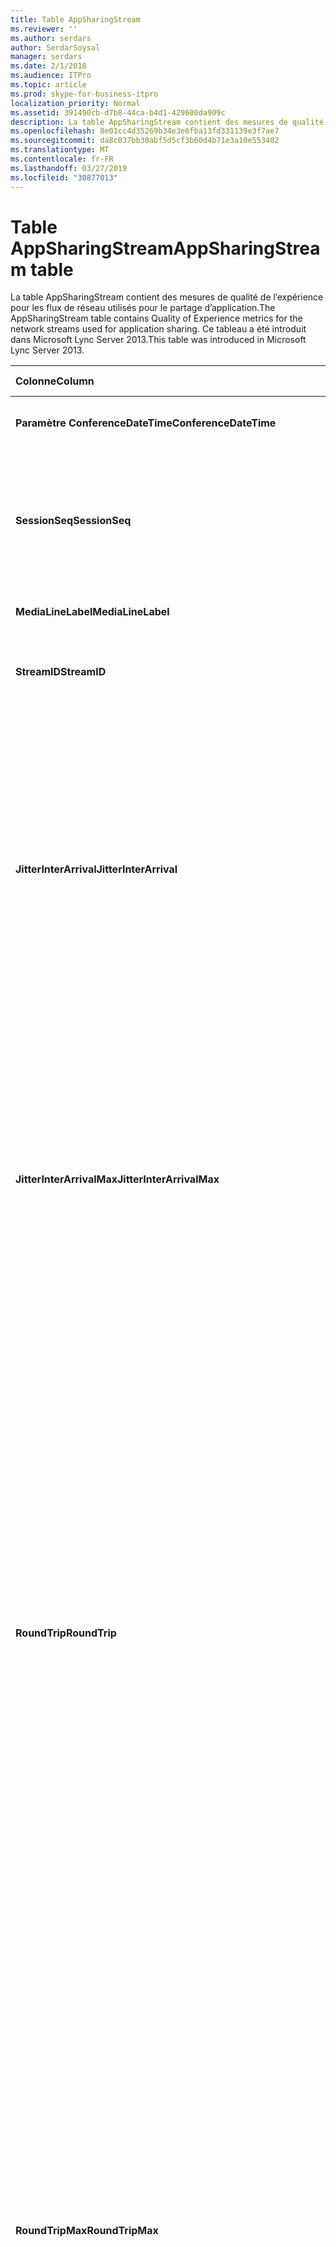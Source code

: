```yaml
---
title: Table AppSharingStream
ms.reviewer: ''
ms.author: serdars
author: SerdarSoysal
manager: serdars
ms.date: 2/1/2018
ms.audience: ITPro
ms.topic: article
ms.prod: skype-for-business-itpro
localization_priority: Normal
ms.assetid: 391490cb-d7b8-44ca-b4d1-429600da909c
description: La table AppSharingStream contient des mesures de qualité de l’expérience pour les flux de réseau utilisés pour le partage d’application. Ce tableau a été introduit dans Microsoft Lync Server 2013.
ms.openlocfilehash: 8e01cc4d35269b34e3e6fba13fd331139e3f7ae7
ms.sourcegitcommit: da8c037bb30abf5d5cf3b60d4b71e3a10e553402
ms.translationtype: MT
ms.contentlocale: fr-FR
ms.lasthandoff: 03/27/2019
ms.locfileid: "30877013"
---
```

# <a name="appsharingstream-table"></a><span data-ttu-id="6be91-104">Table AppSharingStream</span><span class="sxs-lookup"><span data-stu-id="6be91-104">AppSharingStream table</span></span>
 
<span data-ttu-id="6be91-105">La table AppSharingStream contient des mesures de qualité de l’expérience pour les flux de réseau utilisés pour le partage d’application.</span><span class="sxs-lookup"><span data-stu-id="6be91-105">The AppSharingStream table contains Quality of Experience metrics for the network streams used for application sharing.</span></span> <span data-ttu-id="6be91-106">Ce tableau a été introduit dans Microsoft Lync Server 2013.</span><span class="sxs-lookup"><span data-stu-id="6be91-106">This table was introduced in Microsoft Lync Server 2013.</span></span>
  
|<span data-ttu-id="6be91-107">**Colonne**</span><span class="sxs-lookup"><span data-stu-id="6be91-107">**Column**</span></span>|<span data-ttu-id="6be91-108">**Type de données**</span><span class="sxs-lookup"><span data-stu-id="6be91-108">**Data Type**</span></span>|<span data-ttu-id="6be91-109">**Clé/Index**</span><span class="sxs-lookup"><span data-stu-id="6be91-109">**Key/Index**</span></span>|<span data-ttu-id="6be91-110">**Détails**</span><span class="sxs-lookup"><span data-stu-id="6be91-110">**Details**</span></span>|
|:-----|:-----|:-----|:-----|
|<span data-ttu-id="6be91-111">**Paramètre ConferenceDateTime**</span><span class="sxs-lookup"><span data-stu-id="6be91-111">**ConferenceDateTime**</span></span> <br/> |<span data-ttu-id="6be91-112">dateTime</span><span class="sxs-lookup"><span data-stu-id="6be91-112">dateTime</span></span>  <br/> |<span data-ttu-id="6be91-113">Primaire, étrangère</span><span class="sxs-lookup"><span data-stu-id="6be91-113">Primary, Foreign</span></span>  <br/> |<span data-ttu-id="6be91-114">Date et heure de début de la session.</span><span class="sxs-lookup"><span data-stu-id="6be91-114">Date and time that the session started.</span></span>  <br/> |
|<span data-ttu-id="6be91-115">**SessionSeq**</span><span class="sxs-lookup"><span data-stu-id="6be91-115">**SessionSeq**</span></span> <br/> |<span data-ttu-id="6be91-116">int</span><span class="sxs-lookup"><span data-stu-id="6be91-116">int</span></span>  <br/> |<span data-ttu-id="6be91-117">Primaire, étrangère</span><span class="sxs-lookup"><span data-stu-id="6be91-117">Primary, Foreign</span></span>  <br/> |<span data-ttu-id="6be91-118">Identificateur séquentiel utilisé pour faire la distinction entre les sessions qui ont débuté à la même date et en même temps.</span><span class="sxs-lookup"><span data-stu-id="6be91-118">Sequential identifier used to distinguish between sessions that started on the same date and at the same time.</span></span>  <br/> |
|<span data-ttu-id="6be91-119">**MediaLineLabel**</span><span class="sxs-lookup"><span data-stu-id="6be91-119">**MediaLineLabel**</span></span> <br/> |<span data-ttu-id="6be91-120">tinyint</span><span class="sxs-lookup"><span data-stu-id="6be91-120">tinyint</span></span>  <br/> |<span data-ttu-id="6be91-121">Primaire, étrangère</span><span class="sxs-lookup"><span data-stu-id="6be91-121">Primary, Foreign</span></span>  <br/> | <span data-ttu-id="6be91-122">Voir [Table MediaLine](https://docs.microsoft.com/skypeforbusiness/schema-reference/quality-of-experience-qoe-database-schema/medialine-0).</span><span class="sxs-lookup"><span data-stu-id="6be91-122">See [MediaLine Table](https://docs.microsoft.com/skypeforbusiness/schema-reference/quality-of-experience-qoe-database-schema/medialine-0).</span></span> <br/> |
|<span data-ttu-id="6be91-123">**StreamID**</span><span class="sxs-lookup"><span data-stu-id="6be91-123">**StreamID**</span></span> <br/> |<span data-ttu-id="6be91-124">int</span><span class="sxs-lookup"><span data-stu-id="6be91-124">int</span></span>  <br/> |<span data-ttu-id="6be91-125">Principal</span><span class="sxs-lookup"><span data-stu-id="6be91-125">Primary</span></span>  <br/> |<span data-ttu-id="6be91-126">Identificateur unique de l’application de flux de partage.</span><span class="sxs-lookup"><span data-stu-id="6be91-126">Unique identifier of the application sharing stream.</span></span>  <br/> |
|<span data-ttu-id="6be91-127">**JitterInterArrival**</span><span class="sxs-lookup"><span data-stu-id="6be91-127">**JitterInterArrival**</span></span> <br/> |<span data-ttu-id="6be91-128">int</span><span class="sxs-lookup"><span data-stu-id="6be91-128">int</span></span>  <br/> ||<span data-ttu-id="6be91-p103">Gigue moyenne détectée entre les arrivées de paquets RTP. (La gigue permet de mesurer les fluctuations d’un appel.) Les valeurs de gigue élevées peuvent provenir d’une congestion ou d’un serveur multimédia surchargé, ce qui se traduit par une distorsion ou une perte de l’audio.</span><span class="sxs-lookup"><span data-stu-id="6be91-p103">Average jitter detected between RTP packet arrivals. (Jitter is a measure of the "shakiness" of a call.) High jitter values are typically caused by congestion or an overloaded media server, and result in distorted or lost audio.</span></span>  <br/> |
|<span data-ttu-id="6be91-131">**JitterInterArrivalMax**</span><span class="sxs-lookup"><span data-stu-id="6be91-131">**JitterInterArrivalMax**</span></span> <br/> |<span data-ttu-id="6be91-132">int</span><span class="sxs-lookup"><span data-stu-id="6be91-132">int</span></span>  <br/> ||<span data-ttu-id="6be91-133">Gigue maximale détectée entre l’arrivée de paquets RTP.</span><span class="sxs-lookup"><span data-stu-id="6be91-133">Maximum jitter detected between RTP packet arrivals.</span></span> <span data-ttu-id="6be91-134">(Gigue est une mesure de « tremblement » d’un appel). Valeurs de gigue haute sont généralement causés par congestion ou un serveur multimédia surchargée et entraîner audio déformé ou perdue.</span><span class="sxs-lookup"><span data-stu-id="6be91-134">(Jitter is a measure of the "shakiness" of a call.) High jitter values are typically caused by congestion or an overloaded media server, and result in distorted or lost audio.</span></span>  <br/> |
|<span data-ttu-id="6be91-135">**RoundTrip**</span><span class="sxs-lookup"><span data-stu-id="6be91-135">**RoundTrip**</span></span> <br/> |<span data-ttu-id="6be91-136">int</span><span class="sxs-lookup"><span data-stu-id="6be91-136">int</span></span>  <br/> ||<span data-ttu-id="6be91-p105">Temps moyen (en millisecondes) nécessaire à un paquet RTP (Real-Time Transport Protocol) pour effectuer un aller-retour vers un autre système d’extrémité. Des boucles de 200 millisecondes ou moins sont considérées qualitativement acceptables.</span><span class="sxs-lookup"><span data-stu-id="6be91-p105">Average amount of (in milliseconds) required for a Real-Time Transport Protocol packet to travel to another endpoint and then back. Round-trip times of 200 milliseconds or less are considered of acceptable quality.</span></span>  <br/> <span data-ttu-id="6be91-p106">Des boucles de durée plus élevée peuvent être causées par le routage international des appels, une mauvaise configuration du routage ou un serveur multimédia surchargé. Les durées d’aller-retour élevées créent des difficultés dans le cadre de conversations audio bidirectionnelles réalisées en temps réel.</span><span class="sxs-lookup"><span data-stu-id="6be91-p106">High round-trip values can be caused by international call routing; a routing misconfiguration; or an overloaded media server. High round-trip times result in difficulties with two-way, real-time audio conversations.</span></span>  <br/> |
|<span data-ttu-id="6be91-141">**RoundTripMax**</span><span class="sxs-lookup"><span data-stu-id="6be91-141">**RoundTripMax**</span></span> <br/> |<span data-ttu-id="6be91-142">int</span><span class="sxs-lookup"><span data-stu-id="6be91-142">int</span></span>  <br/> ||<span data-ttu-id="6be91-143">Quantité maximale de (en millisecondes) requise pour un paquet de Real-Time Transport Protocol à se déplacent vers un autre point de terminaison.</span><span class="sxs-lookup"><span data-stu-id="6be91-143">Maximum amount of (in milliseconds) required for a Real-Time Transport Protocol packet to travel to another endpoint and then back.</span></span> <span data-ttu-id="6be91-144">Des boucles de 200 millisecondes ou moins sont considérées qualitativement acceptables.</span><span class="sxs-lookup"><span data-stu-id="6be91-144">Round-trip times of 200 milliseconds or less are considered of acceptable quality.</span></span>  <br/> <span data-ttu-id="6be91-p108">Des boucles de durée plus élevée peuvent être causées par le routage international des appels, une mauvaise configuration du routage ou un serveur multimédia surchargé. Les durées d’aller-retour élevées créent des difficultés dans le cadre de conversations audio bidirectionnelles réalisées en temps réel.</span><span class="sxs-lookup"><span data-stu-id="6be91-p108">High round-trip values can be caused by international call routing; a routing misconfiguration; or an overloaded media server. High round-trip times result in difficulties with two-way, real-time audio conversations.</span></span>  <br/> |
|<span data-ttu-id="6be91-147">**PacketLossRate**</span><span class="sxs-lookup"><span data-stu-id="6be91-147">**PacketLossRate**</span></span> <br/> |<span data-ttu-id="6be91-148">float</span><span class="sxs-lookup"><span data-stu-id="6be91-148">float</span></span>  <br/> ||<span data-ttu-id="6be91-p109">Taux moyen de pertes de paquets RTP. (La perte de paquets survient lorsque des paquets RTP, protocole employé pour la transmission audio et vidéo sur Internet, n’atteignent pas leur point de destination.) Les valeurs de perte élevées peuvent provenir d’une congestion, d’un dépassement de la bande passante disponible, d’une congestion/interférence dans la liaison sans fil ou d’un serveur multimédia surchargé, ce qui se traduit par une distorsion ou une perte de l’audio.</span><span class="sxs-lookup"><span data-stu-id="6be91-p109">Average rate of Real-Time Transport Protocol (RTP) packet loss. (Packet loss occurs when RTP packets, a protocol used for transmitting audio and video across the Internet, failed to reach their destination.) High loss rates are generally caused by congestion; lack of bandwidth; wireless congestion or interference; or an overloaded media server. Packet loss typically results in distorted or lost audio.</span></span>  <br/> |
|<span data-ttu-id="6be91-152">**PacketLossRateMax**</span><span class="sxs-lookup"><span data-stu-id="6be91-152">**PacketLossRateMax**</span></span> <br/> |<span data-ttu-id="6be91-153">float</span><span class="sxs-lookup"><span data-stu-id="6be91-153">float</span></span>  <br/> ||<span data-ttu-id="6be91-154">Taux maximal de perte de paquets RTP (Real-Time Transport Protocol).</span><span class="sxs-lookup"><span data-stu-id="6be91-154">Maximum rate of Real-Time Transport Protocol (RTP) packet loss.</span></span> <span data-ttu-id="6be91-155">(La perte de paquets se produit lorsque les paquets RTP, un protocole utilisé pour la transmission audio et vidéo via Internet, n’a pas pu atteindre leur destination.) Taux de perte haute sont généralement provoquées par la congestion ; manque de bande passante ; congestion sans fil ou interférences ; ou un serveur multimédia surchargée.</span><span class="sxs-lookup"><span data-stu-id="6be91-155">(Packet loss occurs when RTP packets, a protocol used for transmitting audio and video across the Internet, failed to reach their destination.) High loss rates are generally caused by congestion; lack of bandwidth; wireless congestion or interference; or an overloaded media server.</span></span> <span data-ttu-id="6be91-156">Perte de paquets entraîne audio déformé ou perdue.</span><span class="sxs-lookup"><span data-stu-id="6be91-156">Packet loss typically results in distorted or lost audio.</span></span>  <br/> |
|<span data-ttu-id="6be91-157">**PacketUtilization**</span><span class="sxs-lookup"><span data-stu-id="6be91-157">**PacketUtilization**</span></span> <br/> |<span data-ttu-id="6be91-158">int</span><span class="sxs-lookup"><span data-stu-id="6be91-158">int</span></span>  <br/> ||<span data-ttu-id="6be91-159">Nombre de paquets envoyés.</span><span class="sxs-lookup"><span data-stu-id="6be91-159">Number of packets sent.</span></span>  <br/> |
|<span data-ttu-id="6be91-160">**BandwidthEst**</span><span class="sxs-lookup"><span data-stu-id="6be91-160">**BandwidthEst**</span></span> <br/> |<span data-ttu-id="6be91-161">int</span><span class="sxs-lookup"><span data-stu-id="6be91-161">int</span></span>  <br/> ||<span data-ttu-id="6be91-162">Estimée à sens unique la bande passante disponible à la fin de la session.</span><span class="sxs-lookup"><span data-stu-id="6be91-162">Estimated one-way bandwidth available at the end of the session.</span></span> <span data-ttu-id="6be91-163">Indiqué en bits par seconde.</span><span class="sxs-lookup"><span data-stu-id="6be91-163">Reported in bits per second.</span></span>  <br/> |
|<span data-ttu-id="6be91-164">**AppSharingPayloadDescription**</span><span class="sxs-lookup"><span data-stu-id="6be91-164">**AppSharingPayloadDescription**</span></span> <br/> |<span data-ttu-id="6be91-165">int</span><span class="sxs-lookup"><span data-stu-id="6be91-165">int</span></span>  <br/> ||<span data-ttu-id="6be91-166">Description de la charge utile de partage d’application.</span><span class="sxs-lookup"><span data-stu-id="6be91-166">Description of the application sharing payload.</span></span>  <br/> |
|<span data-ttu-id="6be91-167">**RelativeOneWayTotal**</span><span class="sxs-lookup"><span data-stu-id="6be91-167">**RelativeOneWayTotal**</span></span> <br/> |<span data-ttu-id="6be91-168">float</span><span class="sxs-lookup"><span data-stu-id="6be91-168">float</span></span>  <br/> ||<span data-ttu-id="6be91-169">Quantité totale de la latence à sens unique.</span><span class="sxs-lookup"><span data-stu-id="6be91-169">Total amount of one-way latency.</span></span> <span data-ttu-id="6be91-170">Latence à sens unique relative mesure le délai entre le client et le serveur.</span><span class="sxs-lookup"><span data-stu-id="6be91-170">Relative one-way latency measures the delay between the client and the server.</span></span>  <br/> |
|<span data-ttu-id="6be91-171">**RelativeOneWayAverage**</span><span class="sxs-lookup"><span data-stu-id="6be91-171">**RelativeOneWayAverage**</span></span> <br/> |<span data-ttu-id="6be91-172">float</span><span class="sxs-lookup"><span data-stu-id="6be91-172">float</span></span>  <br/> ||<span data-ttu-id="6be91-173">Quantité moyenne de latence à sens unique.</span><span class="sxs-lookup"><span data-stu-id="6be91-173">Average amount of one-way latency.</span></span> <span data-ttu-id="6be91-174">Latence à sens unique relative mesure le délai entre le client et le serveur.</span><span class="sxs-lookup"><span data-stu-id="6be91-174">Relative one-way latency measures the delay between the client and the server.</span></span>  <br/> |
|<span data-ttu-id="6be91-175">**RelativeOneWayMax**</span><span class="sxs-lookup"><span data-stu-id="6be91-175">**RelativeOneWayMax**</span></span> <br/> |<span data-ttu-id="6be91-176">float</span><span class="sxs-lookup"><span data-stu-id="6be91-176">float</span></span>  <br/> ||<span data-ttu-id="6be91-177">Quantité maximale de latence à sens unique.</span><span class="sxs-lookup"><span data-stu-id="6be91-177">Maximum amount of one-way latency.</span></span> <span data-ttu-id="6be91-178">Latence à sens unique relative mesure le délai entre le client et le serveur.</span><span class="sxs-lookup"><span data-stu-id="6be91-178">Relative one-way latency measures the delay between the client and the server.</span></span>  <br/> |
|<span data-ttu-id="6be91-179">**RelativeOneWayBurstOccurrences**</span><span class="sxs-lookup"><span data-stu-id="6be91-179">**RelativeOneWayBurstOccurrences**</span></span> <br/> |<span data-ttu-id="6be91-180">int</span><span class="sxs-lookup"><span data-stu-id="6be91-180">int</span></span>  <br/> ||<span data-ttu-id="6be91-181">Occurrences de rafales à sens unique total.</span><span class="sxs-lookup"><span data-stu-id="6be91-181">Total one-way burst occurrences.</span></span> <span data-ttu-id="6be91-182">Une transmission « rafales » est une transmission où flux de données en rafales imprévisibles au lieu d’un flux continu.</span><span class="sxs-lookup"><span data-stu-id="6be91-182">A "bursty" transmission is a transmission where data flows in unpredictable bursts as opposed to a steady stream.</span></span> <span data-ttu-id="6be91-183">Cette mesure exhaustive de flux de données entre le client et le serveur.</span><span class="sxs-lookup"><span data-stu-id="6be91-183">This metric measures data flow between the client and the server.</span></span>  <br/> |
|<span data-ttu-id="6be91-184">**RelativeOneWayBurstDensity**</span><span class="sxs-lookup"><span data-stu-id="6be91-184">**RelativeOneWayBurstDensity**</span></span> <br/> |<span data-ttu-id="6be91-185">float</span><span class="sxs-lookup"><span data-stu-id="6be91-185">float</span></span>  <br/> ||<span data-ttu-id="6be91-186">Densité des rafales à sens unique total.</span><span class="sxs-lookup"><span data-stu-id="6be91-186">Total one-way burst density.</span></span> <span data-ttu-id="6be91-187">Une transmission « rafales » est une transmission où flux de données en rafales imprévisibles au lieu d’un flux continu.</span><span class="sxs-lookup"><span data-stu-id="6be91-187">A "bursty" transmission is a transmission where data flows in unpredictable bursts as opposed to a steady stream.</span></span> <span data-ttu-id="6be91-188">Cette mesure exhaustive de flux de données entre le client et le serveur.</span><span class="sxs-lookup"><span data-stu-id="6be91-188">This metric measures data flow between the client and the server.</span></span>  <br/> |
|<span data-ttu-id="6be91-189">**RelativeOneWayBurstDuration**</span><span class="sxs-lookup"><span data-stu-id="6be91-189">**RelativeOneWayBurstDuration**</span></span> <br/> |<span data-ttu-id="6be91-190">float</span><span class="sxs-lookup"><span data-stu-id="6be91-190">float</span></span>  <br/> ||<span data-ttu-id="6be91-191">Durée totale rafale à sens unique.</span><span class="sxs-lookup"><span data-stu-id="6be91-191">Total one-way burst duration.</span></span> <span data-ttu-id="6be91-192">Une transmission « rafales » est une transmission où flux de données en rafales imprévisibles au lieu d’un flux continu.</span><span class="sxs-lookup"><span data-stu-id="6be91-192">A "bursty" transmission is a transmission where data flows in unpredictable bursts as opposed to a steady stream.</span></span> <span data-ttu-id="6be91-193">Cette mesure exhaustive de flux de données entre le client et le serveur.</span><span class="sxs-lookup"><span data-stu-id="6be91-193">This metric measures data flow between the client and the server.</span></span>  <br/> |
|<span data-ttu-id="6be91-194">**RelativeOneWayGapOccurrences**</span><span class="sxs-lookup"><span data-stu-id="6be91-194">**RelativeOneWayGapOccurrences**</span></span> <br/> |<span data-ttu-id="6be91-195">int</span><span class="sxs-lookup"><span data-stu-id="6be91-195">int</span></span>  <br/> ||<span data-ttu-id="6be91-196">Occurrences d’intervalles à sens unique total.</span><span class="sxs-lookup"><span data-stu-id="6be91-196">Total one-way gap occurrences.</span></span> <span data-ttu-id="6be91-197">Une transmission « rafales » est une transmission où flux de données en rafales imprévisibles au lieu d’un flux continu ; intervalles indiquent les retards entre ces rafales.</span><span class="sxs-lookup"><span data-stu-id="6be91-197">A "bursty" transmission is a transmission where data flows in unpredictable bursts as opposed to a steady stream; gaps indicate delays between these bursts.</span></span> <span data-ttu-id="6be91-198">Cette mesure exhaustive de flux de données entre le client et le serveur.</span><span class="sxs-lookup"><span data-stu-id="6be91-198">This metric measures data flow between the client and the server.</span></span>  <br/> |
|<span data-ttu-id="6be91-199">**RelativeOneWayGapDensity**</span><span class="sxs-lookup"><span data-stu-id="6be91-199">**RelativeOneWayGapDensity**</span></span> <br/> |<span data-ttu-id="6be91-200">float</span><span class="sxs-lookup"><span data-stu-id="6be91-200">float</span></span>  <br/> ||<span data-ttu-id="6be91-201">Densité d’intervalles à sens unique total.</span><span class="sxs-lookup"><span data-stu-id="6be91-201">Total one-way gap density.</span></span> <span data-ttu-id="6be91-202">Une transmission « rafales » est une transmission où flux de données en rafales imprévisibles au lieu d’un flux continu ; intervalles indiquent les retards entre ces rafales.</span><span class="sxs-lookup"><span data-stu-id="6be91-202">A "bursty" transmission is a transmission where data flows in unpredictable bursts as opposed to a steady stream; gaps indicate delays between these bursts.</span></span> <span data-ttu-id="6be91-203">Cette mesure exhaustive de flux de données entre le client et le serveur.</span><span class="sxs-lookup"><span data-stu-id="6be91-203">This metric measures data flow between the client and the server.</span></span>  <br/> |
|<span data-ttu-id="6be91-204">**RelativeOneWayGapDuration**</span><span class="sxs-lookup"><span data-stu-id="6be91-204">**RelativeOneWayGapDuration**</span></span> <br/> |<span data-ttu-id="6be91-205">float</span><span class="sxs-lookup"><span data-stu-id="6be91-205">float</span></span>  <br/> ||<span data-ttu-id="6be91-206">Durée des intervalles à sens unique total.</span><span class="sxs-lookup"><span data-stu-id="6be91-206">Total one-way gap duration.</span></span> <span data-ttu-id="6be91-207">Une transmission « rafales » est une transmission où flux de données en rafales imprévisibles au lieu d’un flux continu ; intervalles indiquent les retards entre ces rafales.</span><span class="sxs-lookup"><span data-stu-id="6be91-207">A "bursty" transmission is a transmission where data flows in unpredictable bursts as opposed to a steady stream; gaps indicate delays between these bursts.</span></span> <span data-ttu-id="6be91-208">Cette mesure exhaustive de flux de données entre le client et le serveur.</span><span class="sxs-lookup"><span data-stu-id="6be91-208">This metric measures data flow between the client and the server.</span></span>  <br/> |
|<span data-ttu-id="6be91-209">**ApplicationSharingType**</span><span class="sxs-lookup"><span data-stu-id="6be91-209">**ApplicationSharingType**</span></span> <br/> |<span data-ttu-id="6be91-210">varChar(256)</span><span class="sxs-lookup"><span data-stu-id="6be91-210">varChar(256)</span></span>  <br/> ||<span data-ttu-id="6be91-211">Rôle d’application (personne effectuant le partage ou spectateur) et type de contenu.</span><span class="sxs-lookup"><span data-stu-id="6be91-211">Application role (Sharer or Viewer) and content type.</span></span>  <br/> |
|<span data-ttu-id="6be91-212">**RDPTileProcessingLatencyTotal**</span><span class="sxs-lookup"><span data-stu-id="6be91-212">**RDPTileProcessingLatencyTotal**</span></span> <br/> |<span data-ttu-id="6be91-213">float</span><span class="sxs-lookup"><span data-stu-id="6be91-213">float</span></span>  <br/> ||<span data-ttu-id="6be91-214">Nombre total de temps de traitement des mosaïques protocole remote desktop protocol (RDP).</span><span class="sxs-lookup"><span data-stu-id="6be91-214">Total processing time for remote desktop protocol (RDP) tiles.</span></span> <span data-ttu-id="6be91-215">Un total supérieur équivaut à un délai plus long dans l’expérience d’affichage.</span><span class="sxs-lookup"><span data-stu-id="6be91-215">A higher total equates to a longer delay in the viewing experience.</span></span>  <br/> |
|<span data-ttu-id="6be91-216">**RDPTileProcessingLatencyAverage**</span><span class="sxs-lookup"><span data-stu-id="6be91-216">**RDPTileProcessingLatencyAverage**</span></span> <br/> |<span data-ttu-id="6be91-217">float</span><span class="sxs-lookup"><span data-stu-id="6be91-217">float</span></span>  <br/> ||<span data-ttu-id="6be91-218">Durée moyenne de traitement pour les mosaïques protocole remote desktop protocol (RDP).</span><span class="sxs-lookup"><span data-stu-id="6be91-218">Average processing time for remote desktop protocol (RDP) tiles.</span></span> <span data-ttu-id="6be91-219">Un total supérieur équivaut à un délai plus long dans l’expérience d’affichage.</span><span class="sxs-lookup"><span data-stu-id="6be91-219">A higher total equates to a longer delay in the viewing experience.</span></span>  <br/> |
|<span data-ttu-id="6be91-220">**RDPTileProcessingLatencyMax**</span><span class="sxs-lookup"><span data-stu-id="6be91-220">**RDPTileProcessingLatencyMax**</span></span> <br/> |<span data-ttu-id="6be91-221">float</span><span class="sxs-lookup"><span data-stu-id="6be91-221">float</span></span>  <br/> ||<span data-ttu-id="6be91-222">Temps de traitement maximal pour les mosaïques protocole remote desktop protocol (RDP).</span><span class="sxs-lookup"><span data-stu-id="6be91-222">Maximum processing time for remote desktop protocol (RDP) tiles.</span></span> <span data-ttu-id="6be91-223">Un total supérieur équivaut à un délai plus long dans l’expérience d’affichage.</span><span class="sxs-lookup"><span data-stu-id="6be91-223">A higher total equates to a longer delay in the viewing experience.</span></span>  <br/> |
|<span data-ttu-id="6be91-224">**RDPTileProcessingLatencyBurstOccurrences**</span><span class="sxs-lookup"><span data-stu-id="6be91-224">**RDPTileProcessingLatencyBurstOccurrences**</span></span> <br/> |<span data-ttu-id="6be91-225">int</span><span class="sxs-lookup"><span data-stu-id="6be91-225">int</span></span>  <br/> ||<span data-ttu-id="6be91-226">Occurrences de rafales dans le temps de traitement pour les mosaïques protocole remote desktop protocol (RDP).</span><span class="sxs-lookup"><span data-stu-id="6be91-226">Burst occurrences in the processing time for remote desktop protocol (RDP) tiles.</span></span> <span data-ttu-id="6be91-227">Une transmission « rafales » est une transmission où flux de données en rafales imprévisibles au lieu d’un flux continu.</span><span class="sxs-lookup"><span data-stu-id="6be91-227">A "bursty" transmission is a transmission where data flows in unpredictable bursts as opposed to a steady stream.</span></span>  <br/> |
|<span data-ttu-id="6be91-228">**RDPTileProcessingLatencyBurstDensity**</span><span class="sxs-lookup"><span data-stu-id="6be91-228">**RDPTileProcessingLatencyBurstDensity**</span></span> <br/> |<span data-ttu-id="6be91-229">float</span><span class="sxs-lookup"><span data-stu-id="6be91-229">float</span></span>  <br/> ||<span data-ttu-id="6be91-230">Densité des rafales dans le temps de traitement pour les mosaïques protocole remote desktop protocol (RDP).</span><span class="sxs-lookup"><span data-stu-id="6be91-230">Burst density in the processing time for remote desktop protocol (RDP) tiles.</span></span> <span data-ttu-id="6be91-231">Une transmission « rafales » est une transmission où flux de données en rafales imprévisibles au lieu d’un flux continu.</span><span class="sxs-lookup"><span data-stu-id="6be91-231">A "bursty" transmission is a transmission where data flows in unpredictable bursts as opposed to a steady stream.</span></span>  <br/> |
|<span data-ttu-id="6be91-232">**RDPTileProcessingLatencyBurstDuration**</span><span class="sxs-lookup"><span data-stu-id="6be91-232">**RDPTileProcessingLatencyBurstDuration**</span></span> <br/> |<span data-ttu-id="6be91-233">float</span><span class="sxs-lookup"><span data-stu-id="6be91-233">float</span></span>  <br/> ||<span data-ttu-id="6be91-234">Durée dans le temps de traitement pour les mosaïques protocole remote desktop protocol (RDP) des rafales.</span><span class="sxs-lookup"><span data-stu-id="6be91-234">Burst duration in the processing time for remote desktop protocol (RDP) tiles.</span></span> <span data-ttu-id="6be91-235">Une transmission « rafales » est une transmission où flux de données en rafales imprévisibles au lieu d’un flux continu.</span><span class="sxs-lookup"><span data-stu-id="6be91-235">A "bursty" transmission is a transmission where data flows in unpredictable bursts as opposed to a steady stream.</span></span>  <br/> |
|<span data-ttu-id="6be91-236">**RDPTileProcessingLatencyGapOccurrences**</span><span class="sxs-lookup"><span data-stu-id="6be91-236">**RDPTileProcessingLatencyGapOccurrences**</span></span> <br/> |<span data-ttu-id="6be91-237">int</span><span class="sxs-lookup"><span data-stu-id="6be91-237">int</span></span>  <br/> ||<span data-ttu-id="6be91-238">Occurrences d’intervalles dans le temps de traitement pour les mosaïques protocole remote desktop protocol (RDP).</span><span class="sxs-lookup"><span data-stu-id="6be91-238">Gap occurrences in the processing time for remote desktop protocol (RDP) tiles.</span></span>  <br/> |
|<span data-ttu-id="6be91-239">**RDPTileProcessingLatencyGapDensity**</span><span class="sxs-lookup"><span data-stu-id="6be91-239">**RDPTileProcessingLatencyGapDensity**</span></span> <br/> |<span data-ttu-id="6be91-240">float</span><span class="sxs-lookup"><span data-stu-id="6be91-240">float</span></span>  <br/> ||<span data-ttu-id="6be91-241">Densité d’intervalles dans le temps de traitement pour les mosaïques protocole remote desktop protocol (RDP).</span><span class="sxs-lookup"><span data-stu-id="6be91-241">Gap density in the processing time for remote desktop protocol (RDP) tiles.</span></span> <span data-ttu-id="6be91-242">Densité d’intervalles faible équivaut à un meilleur confort de visualisation.</span><span class="sxs-lookup"><span data-stu-id="6be91-242">Low gap density equates to a better viewing experience.</span></span>  <br/> |
|<span data-ttu-id="6be91-243">**RDPTileProcessingLatencyGapDuration**</span><span class="sxs-lookup"><span data-stu-id="6be91-243">**RDPTileProcessingLatencyGapDuration**</span></span> <br/> |<span data-ttu-id="6be91-244">float</span><span class="sxs-lookup"><span data-stu-id="6be91-244">float</span></span>  <br/> ||<span data-ttu-id="6be91-245">Durée des intervalles dans le temps de traitement pour les mosaïques protocole remote desktop protocol (RDP).</span><span class="sxs-lookup"><span data-stu-id="6be91-245">Gap duration in the processing time for remote desktop protocol (RDP) tiles.</span></span> <span data-ttu-id="6be91-246">Durées des intervalles courte correspondent à un meilleur confort de visualisation.</span><span class="sxs-lookup"><span data-stu-id="6be91-246">Short gap durations equate to a better viewing experience.</span></span>  <br/> |
|<span data-ttu-id="6be91-247">**CaptureTileRateTotal**</span><span class="sxs-lookup"><span data-stu-id="6be91-247">**CaptureTileRateTotal**</span></span> <br/> |<span data-ttu-id="6be91-248">float</span><span class="sxs-lookup"><span data-stu-id="6be91-248">float</span></span>  <br/> ||<span data-ttu-id="6be91-249">Taux total de mosaïques capturées (en mosaïques par seconde).</span><span class="sxs-lookup"><span data-stu-id="6be91-249">Total rate of captured tiles (in tiles per second).</span></span>  <br/> |
|<span data-ttu-id="6be91-250">**CaptureTileRateAverage**</span><span class="sxs-lookup"><span data-stu-id="6be91-250">**CaptureTileRateAverage**</span></span> <br/> |<span data-ttu-id="6be91-251">float</span><span class="sxs-lookup"><span data-stu-id="6be91-251">float</span></span>  <br/> ||<span data-ttu-id="6be91-252">Taux moyen de mosaïques capturées (en mosaïques par seconde).</span><span class="sxs-lookup"><span data-stu-id="6be91-252">Average rate of captured tiles (in tiles per second).</span></span>  <br/> |
|<span data-ttu-id="6be91-253">**CaptureTileRateMax**</span><span class="sxs-lookup"><span data-stu-id="6be91-253">**CaptureTileRateMax**</span></span> <br/> |<span data-ttu-id="6be91-254">float</span><span class="sxs-lookup"><span data-stu-id="6be91-254">float</span></span>  <br/> ||<span data-ttu-id="6be91-255">Taux maximal de mosaïques capturées (en mosaïques par seconde).</span><span class="sxs-lookup"><span data-stu-id="6be91-255">Maximum rate of captured tiles (in tiles per second).</span></span>  <br/> |
|<span data-ttu-id="6be91-256">**CaptureTileRateBurstOccurrences**</span><span class="sxs-lookup"><span data-stu-id="6be91-256">**CaptureTileRateBurstOccurrences**</span></span> <br/> |<span data-ttu-id="6be91-257">int</span><span class="sxs-lookup"><span data-stu-id="6be91-257">in t</span></span>  <br/> ||<span data-ttu-id="6be91-258">Occurrences de rafales dans la fréquence de mosaïques capturées (en mosaïques par seconde).</span><span class="sxs-lookup"><span data-stu-id="6be91-258">Burst occurrences in the rate of captured tiles (in tiles per second).</span></span>  <br/> |
|<span data-ttu-id="6be91-259">**CaptureTileRateBurstDensity**</span><span class="sxs-lookup"><span data-stu-id="6be91-259">**CaptureTileRateBurstDensity**</span></span> <br/> |<span data-ttu-id="6be91-260">float</span><span class="sxs-lookup"><span data-stu-id="6be91-260">float</span></span>  <br/> ||<span data-ttu-id="6be91-261">Densité des rafales dans la fréquence de mosaïques capturées (en mosaïques par seconde).</span><span class="sxs-lookup"><span data-stu-id="6be91-261">Burst density in the rate of captured tiles (in tiles per second).</span></span>  <br/> |
|<span data-ttu-id="6be91-262">**CaptureTileRateBurstDuration**</span><span class="sxs-lookup"><span data-stu-id="6be91-262">**CaptureTileRateBurstDuration**</span></span> <br/> |<span data-ttu-id="6be91-263">float</span><span class="sxs-lookup"><span data-stu-id="6be91-263">float</span></span>  <br/> ||<span data-ttu-id="6be91-264">Durée des rafales dans la fréquence de mosaïques capturées (en mosaïques par seconde).</span><span class="sxs-lookup"><span data-stu-id="6be91-264">Burst duration in the rate of captured tiles (in tiles per second).</span></span>  <br/> |
|<span data-ttu-id="6be91-265">**CaptureTileRateGapOccurrences**</span><span class="sxs-lookup"><span data-stu-id="6be91-265">**CaptureTileRateGapOccurrences**</span></span> <br/> |<span data-ttu-id="6be91-266">int</span><span class="sxs-lookup"><span data-stu-id="6be91-266">int</span></span>  <br/> ||<span data-ttu-id="6be91-267">Occurrences d’intervalles dans la fréquence de mosaïques capturées (en mosaïques par seconde).</span><span class="sxs-lookup"><span data-stu-id="6be91-267">Gap occurrences in the rate of captured tiles (in tiles per second).</span></span>  <br/> |
|<span data-ttu-id="6be91-268">**CaptureTileRateGapDensity**</span><span class="sxs-lookup"><span data-stu-id="6be91-268">**CaptureTileRateGapDensity**</span></span> <br/> |<span data-ttu-id="6be91-269">float</span><span class="sxs-lookup"><span data-stu-id="6be91-269">float</span></span>  <br/> ||<span data-ttu-id="6be91-270">Densité d’intervalles dans la fréquence de mosaïques capturées (en mosaïques par seconde).</span><span class="sxs-lookup"><span data-stu-id="6be91-270">Gap density in the rate of captured tiles (in tiles per second).</span></span>  <br/> |
|<span data-ttu-id="6be91-271">**CaptureTileRateGapDuration**</span><span class="sxs-lookup"><span data-stu-id="6be91-271">**CaptureTileRateGapDuration**</span></span> <br/> |<span data-ttu-id="6be91-272">float</span><span class="sxs-lookup"><span data-stu-id="6be91-272">float</span></span>  <br/> ||<span data-ttu-id="6be91-273">Durée des intervalles dans la fréquence de mosaïques capturées (en mosaïques par seconde).</span><span class="sxs-lookup"><span data-stu-id="6be91-273">Gap duration in the rate of captured tiles (in tiles per second).</span></span>  <br/> |
|<span data-ttu-id="6be91-274">**SpoiledTilePercentTotal**</span><span class="sxs-lookup"><span data-stu-id="6be91-274">**SpoiledTilePercentTotal**</span></span> <br/> |<span data-ttu-id="6be91-275">float</span><span class="sxs-lookup"><span data-stu-id="6be91-275">float</span></span>  <br/> ||<span data-ttu-id="6be91-276">Pourcentage total du contenu qui n’a pas atteint le spectateur mais qui a été au lieu de cela ignoré et remplacé par du contenu.</span><span class="sxs-lookup"><span data-stu-id="6be91-276">Total percentage of the content that did not reach the viewer but was instead discarded and overwritten by fresh content.</span></span>  <br/> |
|<span data-ttu-id="6be91-277">**SpoiledTilePercentAverage**</span><span class="sxs-lookup"><span data-stu-id="6be91-277">**SpoiledTilePercentAverage**</span></span> <br/> |<span data-ttu-id="6be91-278">float</span><span class="sxs-lookup"><span data-stu-id="6be91-278">float</span></span>  <br/> ||<span data-ttu-id="6be91-279">Pourcentage moyen du contenu qui n’a pas atteint le spectateur mais qui a été au lieu de cela ignoré et remplacé par du contenu.</span><span class="sxs-lookup"><span data-stu-id="6be91-279">Average percentage of the content that did not reach the viewer but was instead discarded and overwritten by fresh content.</span></span>  <br/> |
|<span data-ttu-id="6be91-280">**SpoiledTilePercentMax**</span><span class="sxs-lookup"><span data-stu-id="6be91-280">**SpoiledTilePercentMax**</span></span> <br/> |<span data-ttu-id="6be91-281">float</span><span class="sxs-lookup"><span data-stu-id="6be91-281">float</span></span>  <br/> ||<span data-ttu-id="6be91-282">Pourcentage maximal du contenu qui n’a pas atteint le spectateur mais qui a été au lieu de cela ignoré et remplacé par du contenu.</span><span class="sxs-lookup"><span data-stu-id="6be91-282">Maximum percentage of the content that did not reach the viewer but was instead discarded and overwritten by fresh content.</span></span>  <br/> |
|<span data-ttu-id="6be91-283">**SpoiledTilePercentBurstOccurrences**</span><span class="sxs-lookup"><span data-stu-id="6be91-283">**SpoiledTilePercentBurstOccurrences**</span></span> <br/> |<span data-ttu-id="6be91-284">int</span><span class="sxs-lookup"><span data-stu-id="6be91-284">int</span></span>  <br/> ||<span data-ttu-id="6be91-285">Occurrences de rafales pour le contenu qui n’a pas atteint le spectateur mais qui a été au lieu de cela ignoré et remplacé par du contenu.</span><span class="sxs-lookup"><span data-stu-id="6be91-285">Burst occurrences for the content that did not reach the viewer but was instead discarded and overwritten by fresh content.</span></span>  <br/> |
|<span data-ttu-id="6be91-286">**SpoiledTilePercentBurstDensity**</span><span class="sxs-lookup"><span data-stu-id="6be91-286">**SpoiledTilePercentBurstDensity**</span></span> <br/> |<span data-ttu-id="6be91-287">float</span><span class="sxs-lookup"><span data-stu-id="6be91-287">float</span></span>  <br/> ||<span data-ttu-id="6be91-288">Densité des rafales pour le contenu qui n’a pas atteint le spectateur mais qui a été au lieu de cela ignoré et remplacé par du contenu.</span><span class="sxs-lookup"><span data-stu-id="6be91-288">Burst density for the content that did not reach the viewer but was instead discarded and overwritten by fresh content.</span></span>  <br/> |
|<span data-ttu-id="6be91-289">**SpoiledTilePercentBurstDuration**</span><span class="sxs-lookup"><span data-stu-id="6be91-289">**SpoiledTilePercentBurstDuration**</span></span> <br/> |<span data-ttu-id="6be91-290">float</span><span class="sxs-lookup"><span data-stu-id="6be91-290">float</span></span>  <br/> ||<span data-ttu-id="6be91-291">Durée des rafales pour le contenu qui n’a pas atteint le spectateur mais qui a été au lieu de cela ignoré et remplacé par du contenu.</span><span class="sxs-lookup"><span data-stu-id="6be91-291">Burst duration for the content that did not reach the viewer but was instead discarded and overwritten by fresh content.</span></span>  <br/> |
|<span data-ttu-id="6be91-292">**SpoiledTilePercentGapOccurrences**</span><span class="sxs-lookup"><span data-stu-id="6be91-292">**SpoiledTilePercentGapOccurrences**</span></span> <br/> |<span data-ttu-id="6be91-293">int</span><span class="sxs-lookup"><span data-stu-id="6be91-293">int</span></span>  <br/> ||<span data-ttu-id="6be91-294">Occurrences d’intervalles pour le contenu qui n’a pas atteint le spectateur mais qui a été au lieu de cela ignoré et remplacé par du contenu.</span><span class="sxs-lookup"><span data-stu-id="6be91-294">Gap occurrences for the content that did not reach the viewer but was instead discarded and overwritten by fresh content.</span></span>  <br/> |
|<span data-ttu-id="6be91-295">**SpoiledTilePercentGapDensity**</span><span class="sxs-lookup"><span data-stu-id="6be91-295">**SpoiledTilePercentGapDensity**</span></span> <br/> |<span data-ttu-id="6be91-296">float</span><span class="sxs-lookup"><span data-stu-id="6be91-296">float</span></span>  <br/> ||<span data-ttu-id="6be91-297">Densité d’intervalles pour le contenu qui n’a pas atteint le spectateur mais qui a été au lieu de cela ignoré et remplacé par du contenu.</span><span class="sxs-lookup"><span data-stu-id="6be91-297">Gap density for the content that did not reach the viewer but was instead discarded and overwritten by fresh content.</span></span>  <br/> |
|<span data-ttu-id="6be91-298">**SpoiledTilePercentGapDuration**</span><span class="sxs-lookup"><span data-stu-id="6be91-298">**SpoiledTilePercentGapDuration**</span></span> <br/> |<span data-ttu-id="6be91-299">float</span><span class="sxs-lookup"><span data-stu-id="6be91-299">float</span></span>  <br/> ||<span data-ttu-id="6be91-300">Durée des intervalles pour le contenu qui n’a pas atteint le spectateur mais qui a été au lieu de cela ignoré et remplacé par du contenu.</span><span class="sxs-lookup"><span data-stu-id="6be91-300">Gap duration for the content that did not reach the viewer but was instead discarded and overwritten by fresh content.</span></span>  <br/> |
|<span data-ttu-id="6be91-301">**ScrapingFrameRateTotal**</span><span class="sxs-lookup"><span data-stu-id="6be91-301">**ScrapingFrameRateTotal**</span></span> <br/> |<span data-ttu-id="6be91-302">float</span><span class="sxs-lookup"><span data-stu-id="6be91-302">float</span></span>  <br/> ||<span data-ttu-id="6be91-303">Nombre total d’images récupérées à partir de la source graphique.</span><span class="sxs-lookup"><span data-stu-id="6be91-303">Total number of frames scraped from the graphics source.</span></span>  <br/> |
|<span data-ttu-id="6be91-304">**ScrapingFrameRateAverage**</span><span class="sxs-lookup"><span data-stu-id="6be91-304">**ScrapingFrameRateAverage**</span></span> <br/> |<span data-ttu-id="6be91-305">float</span><span class="sxs-lookup"><span data-stu-id="6be91-305">float</span></span>  <br/> ||<span data-ttu-id="6be91-306">Nombre moyen d’images récupérées à partir de la source graphique.</span><span class="sxs-lookup"><span data-stu-id="6be91-306">Average number of frames scraped from the graphics source.</span></span>  <br/> |
|<span data-ttu-id="6be91-307">**ScrapingFrameRateMax**</span><span class="sxs-lookup"><span data-stu-id="6be91-307">**ScrapingFrameRateMax**</span></span> <br/> |<span data-ttu-id="6be91-308">float</span><span class="sxs-lookup"><span data-stu-id="6be91-308">float</span></span>  <br/> ||<span data-ttu-id="6be91-309">Nombre maximal d’images récupérées à partir de la source graphique.</span><span class="sxs-lookup"><span data-stu-id="6be91-309">Maximum number of frames scraped from the graphics source.</span></span>  <br/> |
|<span data-ttu-id="6be91-310">**ScrapingFrameRateBurstOccurrences**</span><span class="sxs-lookup"><span data-stu-id="6be91-310">**ScrapingFrameRateBurstOccurrences**</span></span> <br/> |<span data-ttu-id="6be91-311">int</span><span class="sxs-lookup"><span data-stu-id="6be91-311">int</span></span>  <br/> ||<span data-ttu-id="6be91-312">Occurrences de rafales dans les images récupérées à partir de la source graphique.</span><span class="sxs-lookup"><span data-stu-id="6be91-312">Burst occurrences in the frames scraped from the graphics source.</span></span>  <br/> |
|<span data-ttu-id="6be91-313">**ScrapingFrameRateBurstDensity**</span><span class="sxs-lookup"><span data-stu-id="6be91-313">**ScrapingFrameRateBurstDensity**</span></span> <br/> |<span data-ttu-id="6be91-314">float</span><span class="sxs-lookup"><span data-stu-id="6be91-314">float</span></span>  <br/> ||<span data-ttu-id="6be91-315">Densité des rafales dans les images récupérées à partir de la source graphique.</span><span class="sxs-lookup"><span data-stu-id="6be91-315">Burst density in the frames scraped from the graphics source.</span></span>  <br/> |
|<span data-ttu-id="6be91-316">**ScrapingFrameRateBurstDuration**</span><span class="sxs-lookup"><span data-stu-id="6be91-316">**ScrapingFrameRateBurstDuration**</span></span> <br/> |<span data-ttu-id="6be91-317">float</span><span class="sxs-lookup"><span data-stu-id="6be91-317">float</span></span>  <br/> ||<span data-ttu-id="6be91-318">Durée des rafales dans les images récupérées à partir de la source graphique.</span><span class="sxs-lookup"><span data-stu-id="6be91-318">Burst duration in the frames scraped from the graphics source.</span></span>  <br/> |
|<span data-ttu-id="6be91-319">**ScrapingFrameRateGapOccurrences**</span><span class="sxs-lookup"><span data-stu-id="6be91-319">**ScrapingFrameRateGapOccurrences**</span></span> <br/> |<span data-ttu-id="6be91-320">int</span><span class="sxs-lookup"><span data-stu-id="6be91-320">int</span></span>  <br/> ||<span data-ttu-id="6be91-321">Occurrences d’intervalles dans les images récupérées à partir de la source graphique.</span><span class="sxs-lookup"><span data-stu-id="6be91-321">Gap occurrences in the frames scraped from the graphics source.</span></span>  <br/> |
|<span data-ttu-id="6be91-322">**ScrapingFrameRateGapDensity**</span><span class="sxs-lookup"><span data-stu-id="6be91-322">**ScrapingFrameRateGapDensity**</span></span> <br/> |<span data-ttu-id="6be91-323">float</span><span class="sxs-lookup"><span data-stu-id="6be91-323">float</span></span>  <br/> ||<span data-ttu-id="6be91-324">Densité d’intervalles dans les images récupérées à partir de la source graphique.</span><span class="sxs-lookup"><span data-stu-id="6be91-324">Gap density in the frames scraped from the graphics source.</span></span>  <br/> |
|<span data-ttu-id="6be91-325">**ScrapingFrameRateGapDuration**</span><span class="sxs-lookup"><span data-stu-id="6be91-325">**ScrapingFrameRateGapDuration**</span></span> <br/> |<span data-ttu-id="6be91-326">float</span><span class="sxs-lookup"><span data-stu-id="6be91-326">float</span></span>  <br/> ||<span data-ttu-id="6be91-327">Durée des intervalles dans les images récupérées à partir de la source graphique.</span><span class="sxs-lookup"><span data-stu-id="6be91-327">Gap duration in the frames scraped from the graphics source.</span></span>  <br/> |
|<span data-ttu-id="6be91-328">**IncomingTileRateTotal**</span><span class="sxs-lookup"><span data-stu-id="6be91-328">**IncomingTileRateTotal**</span></span> <br/> |<span data-ttu-id="6be91-329">float</span><span class="sxs-lookup"><span data-stu-id="6be91-329">float</span></span>  <br/> ||<span data-ttu-id="6be91-330">Nombre total de fréquence d’images entrantes reçues par la visionneuse.</span><span class="sxs-lookup"><span data-stu-id="6be91-330">Total incoming frame rate as received by the viewer.</span></span>  <br/> |
|<span data-ttu-id="6be91-331">**IncomingTileRateAverage**</span><span class="sxs-lookup"><span data-stu-id="6be91-331">**IncomingTileRateAverage**</span></span> <br/> |<span data-ttu-id="6be91-332">float</span><span class="sxs-lookup"><span data-stu-id="6be91-332">float</span></span>  <br/> ||<span data-ttu-id="6be91-333">Moyenne de fréquence d’images entrantes reçues par la visionneuse.</span><span class="sxs-lookup"><span data-stu-id="6be91-333">Average incoming frame rate as received by the viewer.</span></span>  <br/> |
|<span data-ttu-id="6be91-334">**IncomingTileRateMax**</span><span class="sxs-lookup"><span data-stu-id="6be91-334">**IncomingTileRateMax**</span></span> <br/> |<span data-ttu-id="6be91-335">float</span><span class="sxs-lookup"><span data-stu-id="6be91-335">float</span></span>  <br/> ||<span data-ttu-id="6be91-336">Fréquence de mosaïques maximale entrantes reçues par la visionneuse.</span><span class="sxs-lookup"><span data-stu-id="6be91-336">Maximum incoming tile rate as received by the viewer.</span></span>  <br/> |
|<span data-ttu-id="6be91-337">**IncomingTileRateBurstOccurrences**</span><span class="sxs-lookup"><span data-stu-id="6be91-337">**IncomingTileRateBurstOccurrences**</span></span> <br/> |<span data-ttu-id="6be91-338">int</span><span class="sxs-lookup"><span data-stu-id="6be91-338">int</span></span>  <br/> ||<span data-ttu-id="6be91-339">Occurrences de rafales dans la fréquence de mosaïques entrantes reçues par la visionneuse.</span><span class="sxs-lookup"><span data-stu-id="6be91-339">Burst occurrences in the incoming tile rate as received by the viewer.</span></span>  <br/> |
|<span data-ttu-id="6be91-340">**IncomingTileRateBurstDensity**</span><span class="sxs-lookup"><span data-stu-id="6be91-340">**IncomingTileRateBurstDensity**</span></span> <br/> |<span data-ttu-id="6be91-341">float</span><span class="sxs-lookup"><span data-stu-id="6be91-341">float</span></span>  <br/> ||<span data-ttu-id="6be91-342">Densité des rafales dans la fréquence de mosaïques entrantes reçues par la visionneuse.</span><span class="sxs-lookup"><span data-stu-id="6be91-342">Burst density in the incoming tile rate as received by the viewer.</span></span>  <br/> |
|<span data-ttu-id="6be91-343">**IncomingTileRateBurstDuration**</span><span class="sxs-lookup"><span data-stu-id="6be91-343">**IncomingTileRateBurstDuration**</span></span> <br/> |<span data-ttu-id="6be91-344">float</span><span class="sxs-lookup"><span data-stu-id="6be91-344">float</span></span>  <br/> ||<span data-ttu-id="6be91-345">Durée des rafales dans la fréquence de mosaïques entrantes reçues par la visionneuse.</span><span class="sxs-lookup"><span data-stu-id="6be91-345">Burst duration in the incoming tile rate as received by the viewer.</span></span>  <br/> |
|<span data-ttu-id="6be91-346">**IncomingTileRateGapOccurrences**</span><span class="sxs-lookup"><span data-stu-id="6be91-346">**IncomingTileRateGapOccurrences**</span></span> <br/> |<span data-ttu-id="6be91-347">int</span><span class="sxs-lookup"><span data-stu-id="6be91-347">int</span></span>  <br/> ||<span data-ttu-id="6be91-348">Occurrences d’intervalles dans la fréquence de mosaïques entrantes reçues par la visionneuse.</span><span class="sxs-lookup"><span data-stu-id="6be91-348">Gap occurrences in the incoming tile rate as received by the viewer.</span></span>  <br/> |
|<span data-ttu-id="6be91-349">**IncomingTileRateGapDensity**</span><span class="sxs-lookup"><span data-stu-id="6be91-349">**IncomingTileRateGapDensity**</span></span> <br/> |<span data-ttu-id="6be91-350">float</span><span class="sxs-lookup"><span data-stu-id="6be91-350">float</span></span>  <br/> ||<span data-ttu-id="6be91-351">Densité d’intervalles dans la fréquence de mosaïques entrantes reçues par la visionneuse.</span><span class="sxs-lookup"><span data-stu-id="6be91-351">Gap density in the incoming tile rate as received by the viewer.</span></span>  <br/> |
|<span data-ttu-id="6be91-352">**IncomingTileRateGapDuration**</span><span class="sxs-lookup"><span data-stu-id="6be91-352">**IncomingTileRateGapDuration**</span></span> <br/> |<span data-ttu-id="6be91-353">float</span><span class="sxs-lookup"><span data-stu-id="6be91-353">float</span></span>  <br/> ||<span data-ttu-id="6be91-354">Durée des intervalles dans la fréquence de mosaïques entrantes reçues par la visionneuse.</span><span class="sxs-lookup"><span data-stu-id="6be91-354">Gap duration in the incoming tile rate as received by the viewer.</span></span>  <br/> |
|<span data-ttu-id="6be91-355">**IncomingFrameRateTotal**</span><span class="sxs-lookup"><span data-stu-id="6be91-355">**IncomingFrameRateTotal**</span></span> <br/> |<span data-ttu-id="6be91-356">float</span><span class="sxs-lookup"><span data-stu-id="6be91-356">float</span></span>  <br/> ||<span data-ttu-id="6be91-357">Nombre total de fréquence d’images entrantes reçues par la visionneuse.</span><span class="sxs-lookup"><span data-stu-id="6be91-357">Total incoming frame rate as received by the viewer.</span></span>  <br/> |
|<span data-ttu-id="6be91-358">**IncomingFrameRateAverage**</span><span class="sxs-lookup"><span data-stu-id="6be91-358">**IncomingFrameRateAverage**</span></span> <br/> |<span data-ttu-id="6be91-359">float</span><span class="sxs-lookup"><span data-stu-id="6be91-359">float</span></span>  <br/> ||<span data-ttu-id="6be91-360">Moyenne de fréquence d’images entrantes reçues par la visionneuse.</span><span class="sxs-lookup"><span data-stu-id="6be91-360">Average incoming frame rate as received by the viewer.</span></span>  <br/> |
|<span data-ttu-id="6be91-361">**IncomingFrameRateMax**</span><span class="sxs-lookup"><span data-stu-id="6be91-361">**IncomingFrameRateMax**</span></span> <br/> |<span data-ttu-id="6be91-362">float</span><span class="sxs-lookup"><span data-stu-id="6be91-362">float</span></span>  <br/> ||<span data-ttu-id="6be91-363">Maximum fréquence d’images entrantes reçues par la visionneuse.</span><span class="sxs-lookup"><span data-stu-id="6be91-363">Maximum incoming frame rate as received by the viewer.</span></span>  <br/> |
|<span data-ttu-id="6be91-364">**IncomingFrameRateBurstOccurrences**</span><span class="sxs-lookup"><span data-stu-id="6be91-364">**IncomingFrameRateBurstOccurrences**</span></span> <br/> |<span data-ttu-id="6be91-365">int</span><span class="sxs-lookup"><span data-stu-id="6be91-365">int</span></span>  <br/> ||<span data-ttu-id="6be91-366">Occurrences de rafales dans la fréquence d’images entrantes reçues par la visionneuse.</span><span class="sxs-lookup"><span data-stu-id="6be91-366">Burst occurrences in the incoming frame rate as received by the viewer.</span></span>  <br/> |
|<span data-ttu-id="6be91-367">**IncomingFrameRateBurstDensity**</span><span class="sxs-lookup"><span data-stu-id="6be91-367">**IncomingFrameRateBurstDensity**</span></span> <br/> |<span data-ttu-id="6be91-368">float</span><span class="sxs-lookup"><span data-stu-id="6be91-368">float</span></span>  <br/> ||<span data-ttu-id="6be91-369">Densité des rafales dans la fréquence d’images entrantes reçues par la visionneuse.</span><span class="sxs-lookup"><span data-stu-id="6be91-369">Burst density in the incoming frame rate as received by the viewer.</span></span>  <br/> |
|<span data-ttu-id="6be91-370">**IncomingFrameRateBurstDuration**</span><span class="sxs-lookup"><span data-stu-id="6be91-370">**IncomingFrameRateBurstDuration**</span></span> <br/> |<span data-ttu-id="6be91-371">float</span><span class="sxs-lookup"><span data-stu-id="6be91-371">float</span></span>  <br/> ||<span data-ttu-id="6be91-372">Durée des rafales dans la fréquence d’images entrantes reçues par la visionneuse.</span><span class="sxs-lookup"><span data-stu-id="6be91-372">Burst duration in the incoming frame rate as received by the viewer.</span></span>  <br/> |
|<span data-ttu-id="6be91-373">**IncomingFrameRateGapOccurrences**</span><span class="sxs-lookup"><span data-stu-id="6be91-373">**IncomingFrameRateGapOccurrences**</span></span> <br/> |<span data-ttu-id="6be91-374">int</span><span class="sxs-lookup"><span data-stu-id="6be91-374">int</span></span>  <br/> ||<span data-ttu-id="6be91-375">Occurrences d’intervalles dans la fréquence d’images entrantes reçues par la visionneuse.</span><span class="sxs-lookup"><span data-stu-id="6be91-375">Gap occurrences in the incoming frame rate as received by the viewer.</span></span>  <br/> |
|<span data-ttu-id="6be91-376">**IncomingFrameRateGapDensity**</span><span class="sxs-lookup"><span data-stu-id="6be91-376">**IncomingFrameRateGapDensity**</span></span> <br/> |<span data-ttu-id="6be91-377">float</span><span class="sxs-lookup"><span data-stu-id="6be91-377">float</span></span>  <br/> ||<span data-ttu-id="6be91-378">Densité d’intervalles dans la fréquence d’images entrantes reçues par la visionneuse.</span><span class="sxs-lookup"><span data-stu-id="6be91-378">Gap density in the incoming frame rate as received by the viewer.</span></span>  <br/> |
|<span data-ttu-id="6be91-379">**IncomingFrameRateDuration**</span><span class="sxs-lookup"><span data-stu-id="6be91-379">**IncomingFrameRateDuration**</span></span> <br/> |<span data-ttu-id="6be91-380">float</span><span class="sxs-lookup"><span data-stu-id="6be91-380">float</span></span>  <br/> ||<span data-ttu-id="6be91-381">Durée des intervalles dans la fréquence d’images entrantes reçues par la visionneuse.</span><span class="sxs-lookup"><span data-stu-id="6be91-381">Gap duration in the incoming frame rate as received by the viewer.</span></span>  <br/> |
|<span data-ttu-id="6be91-382">**OutgoingTileRateTotal**</span><span class="sxs-lookup"><span data-stu-id="6be91-382">**OutgoingTileRateTotal**</span></span> <br/> |<span data-ttu-id="6be91-383">float</span><span class="sxs-lookup"><span data-stu-id="6be91-383">float</span></span>  <br/> ||<span data-ttu-id="6be91-384">Total fréquence de mosaïques sortantes pour l’expéditeur.</span><span class="sxs-lookup"><span data-stu-id="6be91-384">Total outgoing tile rate for the sender.</span></span>  <br/> |
|<span data-ttu-id="6be91-385">**OutgoingTileRateAverage**</span><span class="sxs-lookup"><span data-stu-id="6be91-385">**OutgoingTileRateAverage**</span></span> <br/> |<span data-ttu-id="6be91-386">float</span><span class="sxs-lookup"><span data-stu-id="6be91-386">float</span></span>  <br/> ||<span data-ttu-id="6be91-387">Moyenne fréquence de mosaïques sortantes pour l’expéditeur.</span><span class="sxs-lookup"><span data-stu-id="6be91-387">Average outgoing tile rate for the sender.</span></span>  <br/> |
|<span data-ttu-id="6be91-388">**OutgoingTileRateMax**</span><span class="sxs-lookup"><span data-stu-id="6be91-388">**OutgoingTileRateMax**</span></span> <br/> |<span data-ttu-id="6be91-389">float</span><span class="sxs-lookup"><span data-stu-id="6be91-389">float</span></span>  <br/> ||<span data-ttu-id="6be91-390">Maximum fréquence de mosaïques sortantes pour l’expéditeur.</span><span class="sxs-lookup"><span data-stu-id="6be91-390">Maximum outgoing tile rate for the sender.</span></span>  <br/> |
|<span data-ttu-id="6be91-391">**OutgoingTileRateBurstOccurrences**</span><span class="sxs-lookup"><span data-stu-id="6be91-391">**OutgoingTileRateBurstOccurrences**</span></span> <br/> |<span data-ttu-id="6be91-392">int</span><span class="sxs-lookup"><span data-stu-id="6be91-392">int</span></span>  <br/> ||<span data-ttu-id="6be91-393">Occurrences de rafales dans la fréquence de mosaïques sortantes pour l’expéditeur.</span><span class="sxs-lookup"><span data-stu-id="6be91-393">Burst occurrences in the outgoing tile rate for the sender.</span></span>  <br/> |
|<span data-ttu-id="6be91-394">**OutgoingTileRateBurstDensity**</span><span class="sxs-lookup"><span data-stu-id="6be91-394">**OutgoingTileRateBurstDensity**</span></span> <br/> |<span data-ttu-id="6be91-395">float</span><span class="sxs-lookup"><span data-stu-id="6be91-395">float</span></span>  <br/> ||<span data-ttu-id="6be91-396">Densité des rafales dans la fréquence de mosaïques sortantes pour l’expéditeur.</span><span class="sxs-lookup"><span data-stu-id="6be91-396">Burst density in the outgoing tile rate for the sender.</span></span>  <br/> |
|<span data-ttu-id="6be91-397">**OutgoingTileRateBurstDuration**</span><span class="sxs-lookup"><span data-stu-id="6be91-397">**OutgoingTileRateBurstDuration**</span></span> <br/> |<span data-ttu-id="6be91-398">float</span><span class="sxs-lookup"><span data-stu-id="6be91-398">float</span></span>  <br/> ||<span data-ttu-id="6be91-399">Durée des rafales dans la fréquence de mosaïques sortantes pour l’expéditeur.</span><span class="sxs-lookup"><span data-stu-id="6be91-399">Burst duration in the outgoing tile rate for the sender.</span></span>  <br/> |
|<span data-ttu-id="6be91-400">**OutgoingTileRateGapOccurrences**</span><span class="sxs-lookup"><span data-stu-id="6be91-400">**OutgoingTileRateGapOccurrences**</span></span> <br/> |<span data-ttu-id="6be91-401">int</span><span class="sxs-lookup"><span data-stu-id="6be91-401">int</span></span>  <br/> ||<span data-ttu-id="6be91-402">Occurrences d’intervalles dans la fréquence de mosaïques sortantes pour l’expéditeur.</span><span class="sxs-lookup"><span data-stu-id="6be91-402">Gap occurrences in the outgoing tile rate for the sender.</span></span>  <br/> |
|<span data-ttu-id="6be91-403">**OutgoingTileRateGapDensity**</span><span class="sxs-lookup"><span data-stu-id="6be91-403">**OutgoingTileRateGapDensity**</span></span> <br/> |<span data-ttu-id="6be91-404">float</span><span class="sxs-lookup"><span data-stu-id="6be91-404">float</span></span>  <br/> ||<span data-ttu-id="6be91-405">Densité d’intervalles dans la fréquence de mosaïques sortantes pour l’expéditeur.</span><span class="sxs-lookup"><span data-stu-id="6be91-405">Gap density in the outgoing tile rate for the sender.</span></span>  <br/> |
|<span data-ttu-id="6be91-406">**OutgoingTileRateGapDuration**</span><span class="sxs-lookup"><span data-stu-id="6be91-406">**OutgoingTileRateGapDuration**</span></span> <br/> |<span data-ttu-id="6be91-407">float</span><span class="sxs-lookup"><span data-stu-id="6be91-407">float</span></span>  <br/> ||<span data-ttu-id="6be91-408">Durée des intervalles dans la fréquence de mosaïques sortantes pour l’expéditeur.</span><span class="sxs-lookup"><span data-stu-id="6be91-408">Gap duration in the outgoing tile rate for the sender.</span></span>  <br/> |
|<span data-ttu-id="6be91-409">**OutgoingFrameRateTotal**</span><span class="sxs-lookup"><span data-stu-id="6be91-409">**OutgoingFrameRateTotal**</span></span> <br/> |<span data-ttu-id="6be91-410">float</span><span class="sxs-lookup"><span data-stu-id="6be91-410">float</span></span>  <br/> ||<span data-ttu-id="6be91-411">Total fréquence d’images sortantes pour l’expéditeur.</span><span class="sxs-lookup"><span data-stu-id="6be91-411">Total outgoing frame rate for the sender.</span></span>  <br/> |
|<span data-ttu-id="6be91-412">**OutgoingFrameRateAverage**</span><span class="sxs-lookup"><span data-stu-id="6be91-412">**OutgoingFrameRateAverage**</span></span> <br/> |<span data-ttu-id="6be91-413">float</span><span class="sxs-lookup"><span data-stu-id="6be91-413">float</span></span>  <br/> ||<span data-ttu-id="6be91-414">moyenne fréquence d’images sortantes pour l’expéditeur.</span><span class="sxs-lookup"><span data-stu-id="6be91-414">average outgoing frame rate for the sender.</span></span>  <br/> |
|<span data-ttu-id="6be91-415">**OutgoingFrameRateMax**</span><span class="sxs-lookup"><span data-stu-id="6be91-415">**OutgoingFrameRateMax**</span></span> <br/> |<span data-ttu-id="6be91-416">float</span><span class="sxs-lookup"><span data-stu-id="6be91-416">float</span></span>  <br/> ||<span data-ttu-id="6be91-417">Maximum fréquence d’images sortantes pour l’expéditeur.</span><span class="sxs-lookup"><span data-stu-id="6be91-417">Maximum outgoing frame rate for the sender.</span></span>  <br/> |
|<span data-ttu-id="6be91-418">**OutgoingFrameRateBurstOccurrences**</span><span class="sxs-lookup"><span data-stu-id="6be91-418">**OutgoingFrameRateBurstOccurrences**</span></span> <br/> |<span data-ttu-id="6be91-419">int</span><span class="sxs-lookup"><span data-stu-id="6be91-419">int</span></span>  <br/> ||<span data-ttu-id="6be91-420">Occurrences de rafales dans la fréquence d’images sortantes pour l’expéditeur.</span><span class="sxs-lookup"><span data-stu-id="6be91-420">Burst occurrences in the outgoing frame rate for the sender.</span></span>  <br/> |
|<span data-ttu-id="6be91-421">**OutgoingFrameRateBurstDensity**</span><span class="sxs-lookup"><span data-stu-id="6be91-421">**OutgoingFrameRateBurstDensity**</span></span> <br/> |<span data-ttu-id="6be91-422">float</span><span class="sxs-lookup"><span data-stu-id="6be91-422">float</span></span>  <br/> ||<span data-ttu-id="6be91-423">Densité des rafales dans la fréquence d’images sortantes pour l’expéditeur.</span><span class="sxs-lookup"><span data-stu-id="6be91-423">Burst density in the outgoing frame rate for the sender.</span></span>  <br/> |
|<span data-ttu-id="6be91-424">**OutgoingFrameRateBurstDuration**</span><span class="sxs-lookup"><span data-stu-id="6be91-424">**OutgoingFrameRateBurstDuration**</span></span> <br/> |<span data-ttu-id="6be91-425">float</span><span class="sxs-lookup"><span data-stu-id="6be91-425">float</span></span>  <br/> ||<span data-ttu-id="6be91-426">Durée des rafales dans la fréquence d’images sortantes pour l’expéditeur.</span><span class="sxs-lookup"><span data-stu-id="6be91-426">Burst duration in the outgoing frame rate for the sender.</span></span>  <br/> |
|<span data-ttu-id="6be91-427">**OutgoingFrameRateGapOccurrences**</span><span class="sxs-lookup"><span data-stu-id="6be91-427">**OutgoingFrameRateGapOccurrences**</span></span> <br/> |<span data-ttu-id="6be91-428">int</span><span class="sxs-lookup"><span data-stu-id="6be91-428">int</span></span>  <br/> ||<span data-ttu-id="6be91-429">Occurrences d’intervalles dans la fréquence d’images sortantes pour l’expéditeur.</span><span class="sxs-lookup"><span data-stu-id="6be91-429">Gap occurrences in the outgoing frame rate for the sender.</span></span>  <br/> |
|<span data-ttu-id="6be91-430">**OutgoingFrameRateGapDensity**</span><span class="sxs-lookup"><span data-stu-id="6be91-430">**OutgoingFrameRateGapDensity**</span></span> <br/> |<span data-ttu-id="6be91-431">float</span><span class="sxs-lookup"><span data-stu-id="6be91-431">float</span></span>  <br/> ||<span data-ttu-id="6be91-432">Densité d’intervalles dans la fréquence d’images sortantes pour l’expéditeur.</span><span class="sxs-lookup"><span data-stu-id="6be91-432">Gap density in the outgoing frame rate for the sender.</span></span>  <br/> |
|<span data-ttu-id="6be91-433">**OutgoingFrameRateGapDuration**</span><span class="sxs-lookup"><span data-stu-id="6be91-433">**OutgoingFrameRateGapDuration**</span></span> <br/> |<span data-ttu-id="6be91-434">float</span><span class="sxs-lookup"><span data-stu-id="6be91-434">float</span></span>  <br/> ||<span data-ttu-id="6be91-435">Durée des intervalles dans la fréquence d’images sortantes pour l’expéditeur.</span><span class="sxs-lookup"><span data-stu-id="6be91-435">Gap duration in the outgoing frame rate for the sender.</span></span>  <br/> |
|<span data-ttu-id="6be91-436">**AverageRectangleHeight**</span><span class="sxs-lookup"><span data-stu-id="6be91-436">**AverageRectangleHeight**</span></span> <br/> |<span data-ttu-id="6be91-437">int</span><span class="sxs-lookup"><span data-stu-id="6be91-437">int</span></span>  <br/> ||<span data-ttu-id="6be91-438">Hauteur moyenne de résolution vidéo, en pixels.</span><span class="sxs-lookup"><span data-stu-id="6be91-438">Average video resolution height, in pixels.</span></span>  <br/> |
|<span data-ttu-id="6be91-439">**AverageRectangleWidth**</span><span class="sxs-lookup"><span data-stu-id="6be91-439">**AverageRectangleWidth**</span></span> <br/> |<span data-ttu-id="6be91-440">int</span><span class="sxs-lookup"><span data-stu-id="6be91-440">int</span></span>  <br/> ||<span data-ttu-id="6be91-441">Largeur moyenne de résolution vidéo, en pixels.</span><span class="sxs-lookup"><span data-stu-id="6be91-441">Average video resolution width, in pixels.</span></span>  <br/> |
|<span data-ttu-id="6be91-442">**Trafic entrant**</span><span class="sxs-lookup"><span data-stu-id="6be91-442">**Inbound**</span></span> <br/> |<span data-ttu-id="6be91-443">bit</span><span class="sxs-lookup"><span data-stu-id="6be91-443">bit</span></span>  <br/> ||<span data-ttu-id="6be91-444">Fréquence d’images moyenne (en images par seconde) pour les transmissions entrantes.</span><span class="sxs-lookup"><span data-stu-id="6be91-444">Average frame rate (in frames per second) for inbound transmissions.</span></span>  <br/> |
|<span data-ttu-id="6be91-445">**Sortant**</span><span class="sxs-lookup"><span data-stu-id="6be91-445">**Outbound**</span></span> <br/> |<span data-ttu-id="6be91-446">bit</span><span class="sxs-lookup"><span data-stu-id="6be91-446">bit</span></span>  <br/> ||<span data-ttu-id="6be91-447">Fréquence d’images moyenne (en images par seconde) pour les transmissions sortantes.</span><span class="sxs-lookup"><span data-stu-id="6be91-447">Average frame rate (in frames per second) for outbound transmissions.</span></span>  <br/> |
|<span data-ttu-id="6be91-448">**SenderIsCallerPAI**</span><span class="sxs-lookup"><span data-stu-id="6be91-448">**SenderIsCallerPAI**</span></span> <br/> |<span data-ttu-id="6be91-449">bit</span><span class="sxs-lookup"><span data-stu-id="6be91-449">bit</span></span>  <br/> ||<span data-ttu-id="6be91-450">1 signifie que la direction du flux va de l’appelant vers l’appelé.</span><span class="sxs-lookup"><span data-stu-id="6be91-450">1 means the stream direction is from the caller to callee.</span></span>  <br/> <span data-ttu-id="6be91-451">0 signifie que la direction du flux va de l’appelé à l’appelant.</span><span class="sxs-lookup"><span data-stu-id="6be91-451">0 means the stream direction is from the callee to the caller.</span></span>  <br/> |
   

